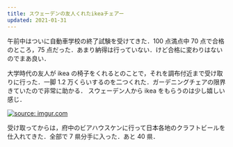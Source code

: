 ```yaml
---
title: スウェーデンの友人くれたikeaチェアー
updated: 2021-01-31
---
```


午前中はついに自動車学校の終了試験を受けてきた．100 点満点中 70 点で合格のところ，75 点だった．あまり納得は行っていない．けど合格に変わりはないのでまあ良い．

大学時代の友人が ikea の椅子をくれるとのことで，それを調布付近まで受け取りに行った．一脚 1.2 万くらいするのを二つくれた．ガーデニングチェアの限界きていたので非常に助かる．
スウェーデン人から ikea をもらうのは少し嬉しい感じ．

<a href="https://imgur.com/MhsAcMr"><img src="https://i.imgur.com/MhsAcMr.jpg" title="source: imgur.com" /></a>

受け取ってからは，府中のビアハウスケンに行って日本各地のクラフトビールを仕入れてきた．全部で 7 県分手に入った．あと 40 県．
